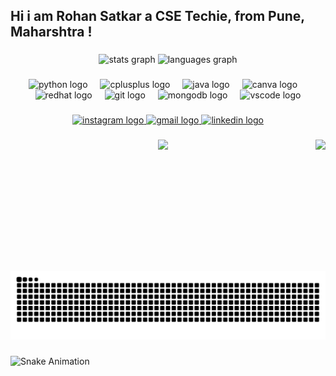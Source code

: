 <h2 align="left">Hi i am Rohan Satkar a CSE Techie, from Pune, Maharshtra !</h2>

###

<div align="center">
  <img src="https://github-readme-stats.vercel.app/api?username=Coderxrohan&hide_title=false&hide_rank=false&show_icons=true&include_all_commits=true&count_private=true&disable_animations=false&theme=dracula&locale=en&hide_border=false" height="150" alt="stats graph"  />
  <img src="https://github-readme-stats.vercel.app/api/top-langs?username=Coderxrohan&locale=en&hide_title=false&layout=compact&card_width=320&langs_count=5&theme=dracula&hide_border=false" height="150" alt="languages graph"  />
</div>

###

<div align="center">
  <img src="https://cdn.jsdelivr.net/gh/devicons/devicon/icons/python/python-original.svg" height="30" alt="python logo"  />
  <img width="12" />
  <img src="https://cdn.jsdelivr.net/gh/devicons/devicon/icons/cplusplus/cplusplus-original.svg" height="30" alt="cplusplus logo"  />
  <img width="12" />
  <img src="https://cdn.jsdelivr.net/gh/devicons/devicon/icons/java/java-original.svg" height="30" alt="java logo"  />
  <img width="12" />
  <img src="https://cdn.jsdelivr.net/gh/devicons/devicon/icons/canva/canva-original.svg" height="30" alt="canva logo"  />
  <img width="12" />
  <img src="https://cdn.jsdelivr.net/gh/devicons/devicon/icons/redhat/redhat-original.svg" height="30" alt="redhat logo"  />
  <img width="12" />
  <img src="https://cdn.jsdelivr.net/gh/devicons/devicon/icons/git/git-original.svg" height="30" alt="git logo"  />
  <img width="12" />
  <img src="https://cdn.jsdelivr.net/gh/devicons/devicon/icons/mongodb/mongodb-original.svg" height="30" alt="mongodb logo"  />
  <img width="12" />
  <img src="https://cdn.jsdelivr.net/gh/devicons/devicon/icons/vscode/vscode-original.svg" height="30" alt="vscode logo"  />
</div>

###

<div align="center">
  <a href="https://www.instagram.com/coderxrohan" target="_blank">
    <img src="https://img.shields.io/static/v1?message=Instagram&logo=instagram&label=&color=E4405F&logoColor=white&labelColor=&style=for-the-badge" height="35" alt="instagram logo"  />
  </a>
  <a href="mailto:coderxrohan@gmail.com, marathasarkar1@gmail.com" target="_blank">
    <img src="https://img.shields.io/static/v1?message=Gmail&logo=gmail&label=&color=D14836&logoColor=white&labelColor=&style=for-the-badge" height="35" alt="gmail logo"  />
  </a>
  <a href="https://www.linkedin.com/in/rohansatkar" target="_blank">
    <img src="https://img.shields.io/static/v1?message=LinkedIn&logo=linkedin&label=&color=0077B5&logoColor=white&labelColor=&style=for-the-badge" height="35" alt="linkedin logo"  />
  </a>
</div>

###

<img align="right" height="210" src="https://i.giphy.com/media/v1.Y2lkPTc5MGI3NjExZWYxMTRuOWgwb3RkYWE4dDVsbHJkMDhoMDBrNTBxMXlhYmpvY24wYyZlcD12MV9pbnRlcm5hbF9naWZfYnlfaWQmY3Q9Zw/fPDKKzgE2N89tmH6Xw/giphy.gif"  />

###

<div align="center">
  <img height="228" src="https://i.giphy.com/media/v1.Y2lkPTc5MGI3NjExMmdtMW12amppbTV4dGFyMGNnaHN4YzU2bXgzYnBnNzdxaW52NmdmYyZlcD12MV9pbnRlcm5hbF9naWZfYnlfaWQmY3Q9Zw/3oeSARPpM0Y3SGDc5O/giphy.gif"  />
</div>

###

<img src="https://raw.githubusercontent.com/Coderxrohan/Coderxrohan/output/snake.svg" alt="Snake animation" />

###
![Snake Animation](https://coderxrohan.github.io/Coderxrohan/snake.svg)
